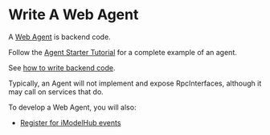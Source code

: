 # Write A Web Agent

A [Web Agent](./App.md#imodel-agents) is backend code.

Follow the [Agent Starter Tutorial](https://github.com/iTwin/agent-starter) for a complete example of an agent.

See [how to write backend code](./backend/index.md).

Typically, an Agent will not implement and expose RpcInterfaces, although it may call on services that do.

To develop a Web Agent, you will also:

- [Register for iModelHub events](./iModelHub/Events.md)
